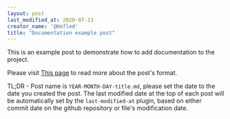 ```yaml
---
layout: post
last_modified_at: 2020-07-13
creator_name: '@Hofled'
title: "Documentation example post"
---
```


This is an example post to demonstrate how to add documentation to the project.

Please visit [This page](https://jekyllrb.com/docs/posts/) to read more about the post's format.

TL;DR - Post name is `YEAR-MONTH-DAY-title.md`, please set the date to the date you created the post.
The last modified date at the top of each post will be automatically set by the `last-modified-at` plugin, based on either commit date on the github repository or file's modification date.